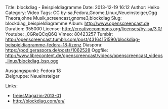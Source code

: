 Title: blockdiag - Beispieldiagramme
Date: 2013-12-19 16:12
Author: Heiko
Category: Video
Tags: CC by-sa,Fedora,Gnome,Linux,Neueinsteiger,Ogg Theora,ohne Musik,screencast,gnome3,blockdiag
Slug: blockdiag_beispieldiagramme
Album: http://www.openscreencast.de
Duration: 355000
License: http://creativecommons.org/licenses/by-sa/3.0/
Youtube: _0GReQCqQ6Q
Vimeo: 80423257
Tumblr: http://openscreencast.tumblr.com/post/43164151590/blockdiag-beispieldiagramme-fedora-18-lizenz
Diaspora: https://pod.geraspora.de/posts/1062528
Oggfile: http://www.librecontent.de/openscreencast/videos/openscreencast_videos_linux/blockdiag_bsp.ogg

Ausgangspunkt: Fedora 18  
Zielgruppe: Neueinsteiger  

Links:

  * [freiesMagazin-2013-01](http://www.freiesmagazin.de/freiesMagazin-2013-01 "Link zu freiesmagazin.de" )
  * <http://blockdiag.com/en/>

